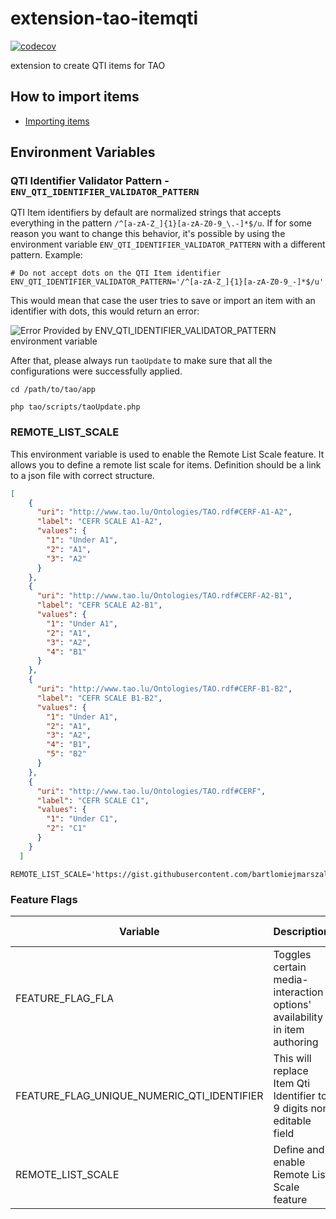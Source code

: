 extension-tao-itemqti
=====================

[![codecov](https://codecov.io/gh/oat-sa/extension-tao-itemqti/branch/master/graph/badge.svg?token=ZEPYrO5p7r)](https://codecov.io/gh/oat-sa/extension-tao-itemqti)

extension to create QTI items for TAO

## How to import items

- [Importing items](./model/import/README.md)

## Environment Variables

### QTI Identifier Validator Pattern - `ENV_QTI_IDENTIFIER_VALIDATOR_PATTERN`

QTI Item identifiers by default are normalized strings that accepts everything in the pattern
`/^[a-zA-Z_]{1}[a-zA-Z0-9_\.-]*$/u`. If for some reason you want to change this behavior, it's 
possible by using the environment variable `ENV_QTI_IDENTIFIER_VALIDATOR_PATTERN`
with a different pattern. Example:

```shell script
# Do not accept dots on the QTI Item identifier
ENV_QTI_IDENTIFIER_VALIDATOR_PATTERN='/^[a-zA-Z_]{1}[a-zA-Z0-9_-]*$/u'
```
This would mean that case the user tries to save or import an item with an identifier with dots, this would return an 
error:

![Error Provided by ENV_QTI_IDENTIFIER_VALIDATOR_PATTERN environment variable](https://user-images.githubusercontent.com/11900046/151952020-e6ed4ff3-a499-4aa9-bd3e-d2bc81a83bd8.jpg)


After that, please always run `taoUpdate` to make sure that all the configurations were successfully applied.

```shell script
cd /path/to/tao/app

php tao/scripts/taoUpdate.php
```

### REMOTE_LIST_SCALE
This environment variable is used to enable the Remote List Scale feature. 
It allows you to define a remote list scale for items. Definition should be a link to a json file with correct structure.
```json
[
    {
      "uri": "http://www.tao.lu/Ontologies/TAO.rdf#CERF-A1-A2",
      "label": "CEFR SCALE A1-A2",
      "values": {
        "1": "Under A1",
        "2": "A1",
        "3": "A2"
      }
    },
    {
      "uri": "http://www.tao.lu/Ontologies/TAO.rdf#CERF-A2-B1",
      "label": "CEFR SCALE A2-B1",
      "values": {
        "1": "Under A1",
        "2": "A1",
        "3": "A2",
        "4": "B1"
      }
    },
    {
      "uri": "http://www.tao.lu/Ontologies/TAO.rdf#CERF-B1-B2",
      "label": "CEFR SCALE B1-B2",
      "values": {
        "1": "Under A1",
        "2": "A1",
        "3": "A2",
        "4": "B1",
        "5": "B2"
      }
    },
    {
      "uri": "http://www.tao.lu/Ontologies/TAO.rdf#CERF",
      "label": "CEFR SCALE C1",
      "values": {
        "1": "Under C1",
        "2": "C1"
      }
    }
  ]
```
```
REMOTE_LIST_SCALE='https://gist.githubusercontent.com/bartlomiejmarszal/7bac38b07c965b75f6e4a5f19c0e6445/raw/e7c200c7333c895724dde757e1c8ce271eef7be1/scales.json'
```

### Feature Flags


| Variable                                    | Description                                                               | Default value |
|---------------------------------------------|---------------------------------------------------------------------------|---------------|
| FEATURE_FLAG_FLA                            | Toggles certain media-interaction options' availability in item authoring | false         |
| FEATURE_FLAG_UNIQUE_NUMERIC_QTI_IDENTIFIER  | This will replace Item Qti Identifier to 9 digits non editable field      | -             |
| REMOTE_LIST_SCALE                           | Define and enable Remote List Scale feature                              | -             |
